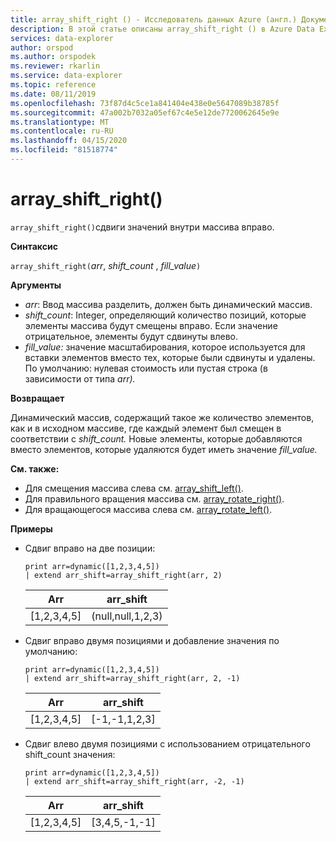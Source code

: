```yaml
---
title: array_shift_right () - Исследователь данных Azure (англ.) Документы Майкрософт
description: В этой статье описаны array_shift_right () в Azure Data Explorer.
services: data-explorer
author: orspod
ms.author: orspodek
ms.reviewer: rkarlin
ms.service: data-explorer
ms.topic: reference
ms.date: 08/11/2019
ms.openlocfilehash: 73f87d4c5ce1a841404e438e0e5647089b38785f
ms.sourcegitcommit: 47a002b7032a05ef67c4e5e12de7720062645e9e
ms.translationtype: MT
ms.contentlocale: ru-RU
ms.lasthandoff: 04/15/2020
ms.locfileid: "81518774"
---
```

# <a name="array_shift_right"></a>array_shift_right()

`array_shift_right()`сдвиги значений внутри массива вправо.

**Синтаксис**

`array_shift_right(`*arr*, *shift_count* , *fill_value*`)`

**Аргументы**

* *arr*: Ввод массива разделить, должен быть динамический массив.
* *shift_count*: Integer, определяющий количество позиций, которые элементы массива будут смещены вправо. Если значение отрицательное, элементы будут сдвинуты влево.
* *fill_value:* значение масштабирования, которое используется для вставки элементов вместо тех, которые были сдвинуты и удалены. По умолчанию: нулевая стоимость или пустая строка (в зависимости от типа *arr).*

**Возвращает**

Динамический массив, содержащий такое же количество элементов, как и в исходном массиве, где каждый элемент был смещен в соответствии с *shift_count.* Новые элементы, которые добавляются вместо элементов, которые удаляются будет иметь значение *fill_value.*

**См. также:**

* Для смещения массива слева см. [array_shift_left()](array_shift_leftfunction.md).
* Для правильного вращения массива см. [array_rotate_right()](array_rotate_rightfunction.md).
* Для вращающегося массива слева см. [array_rotate_left()](array_rotate_leftfunction.md).

**Примеры**

* Сдвиг вправо на две позиции:

    ```kusto
    print arr=dynamic([1,2,3,4,5]) 
    | extend arr_shift=array_shift_right(arr, 2)
    ```
    
    |Arr|arr_shift|
    |---|---|
    |[1,2,3,4,5]|(null,null,1,2,3)|

* Сдвиг вправо двумя позициями и добавление значения по умолчанию:

    ```kusto
    print arr=dynamic([1,2,3,4,5]) 
    | extend arr_shift=array_shift_right(arr, 2, -1)
    ```
    
    |Arr|arr_shift|
    |---|---|
    |[1,2,3,4,5]|[-1,-1,1,2,3]|


* Сдвиг влево двумя позициями с использованием отрицательного shift_count значения:

    ```kusto
    print arr=dynamic([1,2,3,4,5]) 
    | extend arr_shift=array_shift_right(arr, -2, -1)
    ```
    
    |Arr|arr_shift|
    |---|---|
    |[1,2,3,4,5]|[3,4,5,-1,-1]|